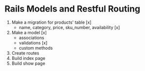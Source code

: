 # Rails Models and Restful Routing

1. Make a migration for products' table [x]
   - name, category, price, sku_number, availability [x]
2. Make a model [x]
   - associations
   - validations [x]
   - custom methods
3. Create routes
4. Build index page
5. Build show page
